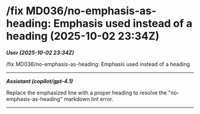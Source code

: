 <!-- Generated by SpecStory -->

<!-- vscode Session 3dc15aed-d252-4143-ad24-0d410569343c (2025-10-02 23:34Z) -->

# /fix MD036/no-emphasis-as-heading: Emphasis used instead of a heading (2025-10-02 23:34Z)

_**User (2025-10-02 23:34Z)**_

/fix MD036/no-emphasis-as-heading: Emphasis used instead of a heading

---

_**Assistant (copilot/gpt-4.1)**_

Replace the emphasized line with a proper heading to resolve the "no-emphasis-as-heading" markdown lint error.



---

